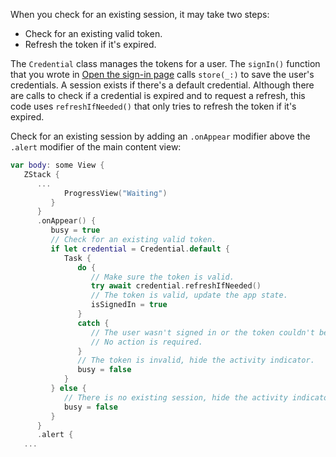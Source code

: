 When you check for an existing session, it may take two steps:

- Check for an existing valid token.
- Refresh the token if it's expired.

The `Credential` class manages the tokens for a user. The `signIn()` function that you wrote in [Open the sign-in page](#open-the-sign-in-page) calls `store(_:)` to save the user's credentials. A session exists if there's a default credential. Although there are calls to check if a credential is expired and to request a refresh, this code uses `refreshIfNeeded()` that only tries to refresh the token if it's expired.

Check for an existing session by adding an `.onAppear` modifier above the `.alert` modifier of the main content view:

```swift
var body: some View {
   ZStack {
      ...
            ProgressView("Waiting")
         }
      }
      .onAppear() {
         busy = true
         // Check for an existing valid token.
         if let credential = Credential.default {
            Task {
               do {
                  // Make sure the token is valid.
                  try await credential.refreshIfNeeded()
                  // The token is valid, update the app state.
                  isSignedIn = true
               }
               catch {
                  // The user wasn't signed in or the token couldn't be refreshed.
                  // No action is required.
               }
               // The token is invalid, hide the activity indicator.
               busy = false
            }
         } else {
            // There is no existing session, hide the activity indicator.
            busy = false
         }
      }
      .alert {
   ...
```
